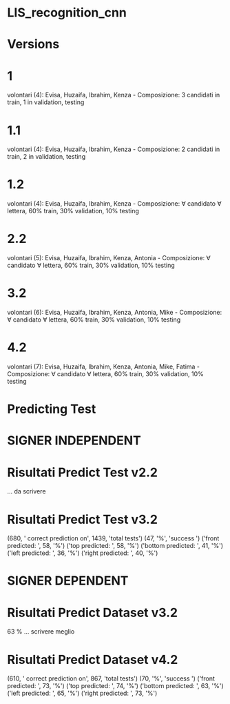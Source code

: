 # LIS_recognition_cnn

# Versions
# 1
volontari (4): Evisa, Huzaifa, Ibrahim, Kenza - Composizione: 3 candidati in train, 1 in validation, testing
# 1.1 
volontari (4): Evisa, Huzaifa, Ibrahim, Kenza - Composizione: 2 candidati in train, 2 in validation, testing
# 1.2 
volontari (4): Evisa, Huzaifa, Ibrahim, Kenza - Composizione: ∀ candidato ∀ lettera, 60% train, 30% validation, 10% testing

# 2.2
volontari (5): Evisa, Huzaifa, Ibrahim, Kenza, Antonia - Composizione: ∀ candidato ∀ lettera, 60% train, 30% validation, 10% testing
# 3.2
volontari (6): Evisa, Huzaifa, Ibrahim, Kenza, Antonia, Mike - Composizione: ∀ candidato ∀ lettera, 60% train, 30% validation, 10% testing
# 4.2
volontari (7): Evisa, Huzaifa, Ibrahim, Kenza, Antonia, Mike, Fatima - Composizione: ∀ candidato ∀ lettera, 60% train, 30% validation, 10% testing


# Predicting Test
# SIGNER INDEPENDENT
# Risultati Predict Test v2.2

... da scrivere

# Risultati Predict Test v3.2
(680, ' correct prediction on', 1439, 'total tests')
(47, '%', 'success ')
('front predicted: ', 58, '%')
('top predicted: ', 58, '%')
('bottom predicted: ', 41, '%')
('left predicted: ', 36, '%')
('right predicted: ', 40, '%')

# SIGNER DEPENDENT
# Risultati Predict Dataset v3.2

63 % ... scrivere meglio

# Risultati Predict Dataset v4.2
(610, ' correct prediction on', 867, 'total tests')
(70, '%', 'success ')
('front predicted: ', 73, '%')
('top predicted: ', 74, '%')
('bottom predicted: ', 63, '%')
('left predicted: ', 65, '%')
('right predicted: ', 73, '%')

